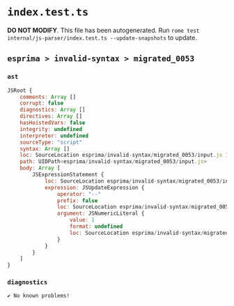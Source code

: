 # `index.test.ts`

**DO NOT MODIFY**. This file has been autogenerated. Run `rome test internal/js-parser/index.test.ts --update-snapshots` to update.

## `esprima > invalid-syntax > migrated_0053`

### `ast`

```javascript
JSRoot {
	comments: Array []
	corrupt: false
	diagnostics: Array []
	directives: Array []
	hasHoistedVars: false
	integrity: undefined
	interpreter: undefined
	sourceType: "script"
	syntax: Array []
	loc: SourceLocation esprima/invalid-syntax/migrated_0053/input.js 1:0-2:0
	path: UIDPath<esprima/invalid-syntax/migrated_0053/input.js>
	body: Array [
		JSExpressionStatement {
			loc: SourceLocation esprima/invalid-syntax/migrated_0053/input.js 1:0-1:3
			expression: JSUpdateExpression {
				operator: "--"
				prefix: false
				loc: SourceLocation esprima/invalid-syntax/migrated_0053/input.js 1:0-1:3
				argument: JSNumericLiteral {
					value: 1
					format: undefined
					loc: SourceLocation esprima/invalid-syntax/migrated_0053/input.js 1:0-1:1
				}
			}
		}
	]
}
```

### `diagnostics`

```
✔ No known problems!

```
